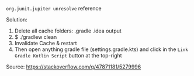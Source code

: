 `org.junit.jupiter unresolve` reference

Solution: 
 1. Delete all cache folders: 
    .gradle
    .idea
    output
 2. $ ./gradlew clean
 3. Invalidate Cache & restart
 4. Then open anything gradle file (settings.gradle.kts) and click in the `Link Gradle Kotlin Script` button at the top-right

Source: https://stackoverflow.com/q/47871181/5279996